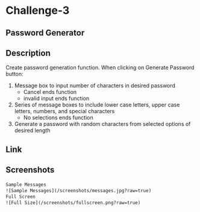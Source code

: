 # Challenge-3
Password Generator
---
## Description
Create password generation function.  When clicking on Generate Password button:
1. Message box to input number of characters in desired password
    - Cancel ends function
    - invalid input ends function
2. Series of message boxes to include lower case letters, upper case letters, numbers, and special characters
    - No selections ends function
3. Generate a password with random characters from selected options of desired length


## Link


## Screenshots
    Sample Messages
    ![Sample Messages](/screenshots/messages.jpg?raw=true)
    Full Screen
    ![Full Size](/screenshots/fullscreen.png?raw=true)